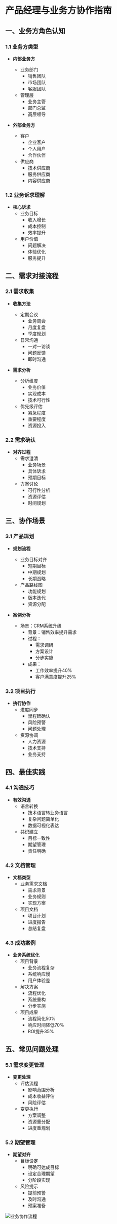 # 产品经理与业务方协作指南

## 一、业务方角色认知

### 1.1 业务方类型
- **内部业务方**
  - 业务部门
    * 销售团队
    * 市场团队
    * 客服团队
  - 管理层
    * 业务主管
    * 部门总监
    * 高层领导

- **外部业务方**
  - 客户
    * 企业客户
    * 个人用户
    * 合作伙伴
  - 供应商
    * 技术供应商
    * 服务供应商
    * 内容供应商

### 1.2 业务诉求理解
- **核心诉求**
  - 业务目标
    * 收入增长
    * 成本控制
    * 效率提升
  - 用户价值
    * 问题解决
    * 体验优化
    * 服务提升

## 二、需求对接流程

### 2.1 需求收集
- **收集方法**
  - 定期会议
    * 业务周会
    * 月度复盘
    * 季度规划
  - 日常沟通
    * 一对一访谈
    * 问题反馈
    * 即时沟通

- **需求分析**
  - 分析维度
    * 业务价值
    * 实现成本
    * 技术可行性
  - 优先级评估
    * 紧急程度
    * 重要程度
    * 资源投入

### 2.2 需求确认
- **对齐过程**
  - 需求澄清
    * 业务场景
    * 具体诉求
    * 预期目标
  - 方案讨论
    * 可行性分析
    * 资源评估
    * 时间规划

## 三、协作场景

### 3.1 产品规划
- **规划流程**
  - 业务目标对齐
    * 短期目标
    * 中期规划
    * 长期战略
  - 产品路线图
    * 功能规划
    * 版本迭代
    * 资源分配

- **案例分析**
  - 场景：CRM系统升级
    * 背景：销售效率提升需求
    * 过程：
      - 需求调研
      - 方案设计
      - 分步实施
    * 成果：
      - 工作效率提升40%
      - 客户满意度提升25%

### 3.2 项目执行
- **执行协作**
  - 进度同步
    * 里程碑确认
    * 风险预警
    * 问题处理
  - 资源协调
    * 人力资源
    * 技术支持
    * 业务支持

## 四、最佳实践

### 4.1 沟通技巧
- **有效沟通**
  - 语言转换
    * 技术语言转业务语言
    * 复杂问题简单化
    * 数据可视化表达
  - 共识建立
    * 目标一致性
    * 期望管理
    * 责任明确

### 4.2 文档管理
- **文档类型**
  - 业务需求文档
    * 需求背景
    * 业务规则
    * 实现方案
  - 项目文档
    * 项目计划
    * 进度报告
    * 总结复盘

### 4.3 成功案例
- **业务系统优化**
  - 项目背景
    * 业务流程复杂
    * 系统响应慢
    * 用户体验差
  - 解决方案
    * 流程优化
    * 系统重构
    * 分步实施
  - 项目成果
    * 流程简化50%
    * 响应时间降低70%
    * ROI提升35%

## 五、常见问题处理

### 5.1 需求变更管理
- **变更处理**
  - 评估流程
    * 影响范围分析
    * 成本收益评估
    * 风险评估
  - 变更执行
    * 方案调整
    * 资源重分配
    * 进度重规划

### 5.2 期望管理
- **期望对齐**
  - 目标设定
    * 明确可达成目标
    * 设定合理期望
    * 分阶段实现
  - 风险提示
    * 提前预警
    * 及时沟通
    * 预案准备

![业务协作流程](/img/placeholder/image-placeholder.svg)

